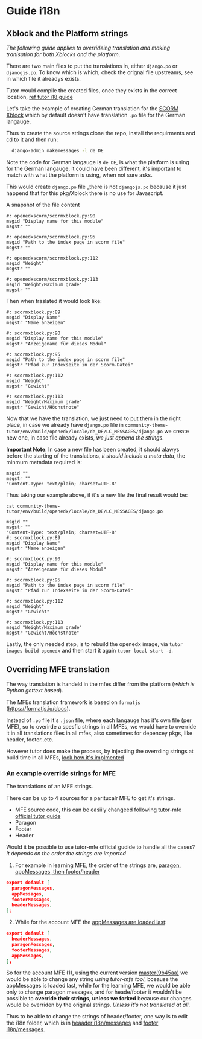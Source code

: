 # Guide i18n

## Xblock and the Platform strings

_The following guide applies to overrideing translation and making tranlsation for both Xblocks and the platform_.

There are two main files to put the translations in, either `django.po` or `djanogjs.po`. To know which is which, check the orignal file upstreams, see in which file it alreadys exists.

Tutor would compile the created files, once they exists in the correct location, [ref tutor i18 guide](https://docs.tutor.overhang.io/configuration.html#adding-custom-translations)

Let's take the example of creating German translation for the [SCORM Xblock](https://github.com/overhangio/openedx-scorm-xblock) which by default doesn't have translation `.po` file for the German langauge.

Thus to create the source strings clone the repo, install the requirments and cd to it and then run:

```bash
  django-admin makemessages -l de_DE
```

Note the code for German langauge is `de_DE`, is what the platform is using for the German langauge, it could have been different, it's important to match with what the platform is using, when not sure asks.

This would create `django.po` file _there is not `djangojs.po` because it just happend that for this pkg/Xblock there is no use for Javascript.

A snapshot of the file content

```gettext
#: openedxscorm/scormxblock.py:90
msgid "Display name for this module"
msgstr ""

#: openedxscorm/scormxblock.py:95
msgid "Path to the index page in scorm file"
msgstr ""

#: openedxscorm/scormxblock.py:112
msgid "Weight"
msgstr ""

#: openedxscorm/scormxblock.py:113
msgid "Weight/Maximum grade"
msgstr ""

```

Then when traslated it would look like:

```gettext
#: scormxblock.py:89
msgid "Display Name"
msgstr "Name anzeigen"

#: scormxblock.py:90
msgid "Display name for this module"
msgstr "Anzeigename für dieses Modul"

#: scormxblock.py:95
msgid "Path to the index page in scorm file"
msgstr "Pfad zur Indexseite in der Scorm-Datei"

#: scormxblock.py:112
msgid "Weight"
msgstr "Gewicht"

#: scormxblock.py:113
msgid "Weight/Maximum grade"
msgstr "Gewicht/Höchstnote"

```

Now that we have the translation, we just need to put them in the right place, in case we already have `django.po` file in `community-theme-tutor/env/build/openedx/locale/de_DE/LC_MESSAGES/django.po` we create new one, in case file already exists, _we just append the strings_.

**Important Note**: In case a new file has been created, it should alawys before the starting of the translations, _it should include a meta data_, the minmum metadata required is:

```
msgid ""
msgstr ""
"Content-Type: text/plain; charset=UTF-8"
```

Thus taking our example above, if it's a new file the final result would be:

`cat community-theme-tutor/env/build/openedx/locale/de_DE/LC_MESSAGES/django.po`

```
msgid ""
msgstr ""
"Content-Type: text/plain; charset=UTF-8"
#: scormxblock.py:89
msgid "Display Name"
msgstr "Name anzeigen"

#: scormxblock.py:90
msgid "Display name for this module"
msgstr "Anzeigename für dieses Modul"

#: scormxblock.py:95
msgid "Path to the index page in scorm file"
msgstr "Pfad zur Indexseite in der Scorm-Datei"

#: scormxblock.py:112
msgid "Weight"
msgstr "Gewicht"

#: scormxblock.py:113
msgid "Weight/Maximum grade"
msgstr "Gewicht/Höchstnote"

```

Lastly, the only needed step, is to rebuild the openedx image, via `tutor images build openedx` and then start it again `tutor local start -d`.

## Overriding MFE translation

The way translation is handeld in the mfes differ from the platform (_which is Python gettext based_).

The MFEs translation framework is based on `formatjs` (https://formatjs.io/docs). 

Instead of `.po` file it's `.json` file, where each langauge has it's own file (per MFE), so to overirde a spesfic strings in all MFEs, we would have to override it in all translations files in all mfes, also sometimes for depencey pkgs, like header, footer..etc.

However tutor does make the process, by injectiing the overrding strings at build time in all MFEs, [look how it's implmented](https://github.com/overhangio/tutor-mfe/blob/master/tutormfe/templates/mfe/build/mfe/i18n/i18n-merge.js)

### An example override strings for MFE

The translations of an MFE strings.

There can be up to 4 sources for a paritucalr MFE to get it's strings.

- MFE source code, this can be easiily changeed following tutor-mfe [official tutor guide](https://github.com/overhangio/tutor-mfe#adding-custom-translations-to-your-mfes)
- Paragon
- Footer
- Header
 

Would it be possible to use tutor-mfe official gudide to handle all the cases? _It depends on the order the strings are imported_

1. For example in learning MFE, the order of the strings are, [paragon, appMessages, then footer/header](https://github.com/openedx/frontend-app-learning/blob/d2df9241c321dbd8d73b5209aedee03d638c2644/src/i18n/index.js#L40-L44)
```json
export default [
  paragonMessages,
  appMessages,
  footerMessages,
  headerMessages,
];
```

2. While for the account MFE the [appMessages are loaded last](https://github.com/openedx/frontend-app-account/blob/9b45aa3bc9415c6c9e89d7364e1772396a160135/src/i18n/index.js#L39-L44):
```json
export default [
  headerMessages,
  paragonMessages,
  footerMessages,
  appMessages,
];
``` 

So for the account MFE (1), using the current version [master(9b45aa)](https://github.com/openedx/frontend-app-account/tree/9b45aa3bc9415c6c9e89d7364e1772396a160135) we would be able to change any string _using tutor-mfe tool_, bceause the appMessages is loaded last, while for the learning MFE, we would be able only to change paragon messages, and for heade/footer it wouldn't be possible to **override their strings**, **unless we forked** because our changes would be overriden by the original strings. _Unless it's not translated at all_.

Thus to be able to change the strings of header/footer, one way is to edit the i18n folder, which is in [heaader i18n/messages](https://github.com/openedx/frontend-component-header/tree/936c8714b7fcf8d40a25583f1f8d7bb112afb49e/src/i18n/messages) and [footer i18n/messages](https://github.com/openedx/frontend-component-footer/tree/master/src/i18n/messages).
